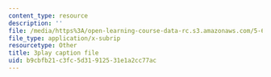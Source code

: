 ```yaml
---
content_type: resource
description: ''
file: /media/https%3A/open-learning-course-data-rc.s3.amazonaws.com/5-60-thermodynamics-kinetics-spring-2008/b9cbfb21c3fc5d31912531e1a2cc77ac_U2BNmEnry6E.vtt
file_type: application/x-subrip
resourcetype: Other
title: 3play caption file
uid: b9cbfb21-c3fc-5d31-9125-31e1a2cc77ac
---
```

